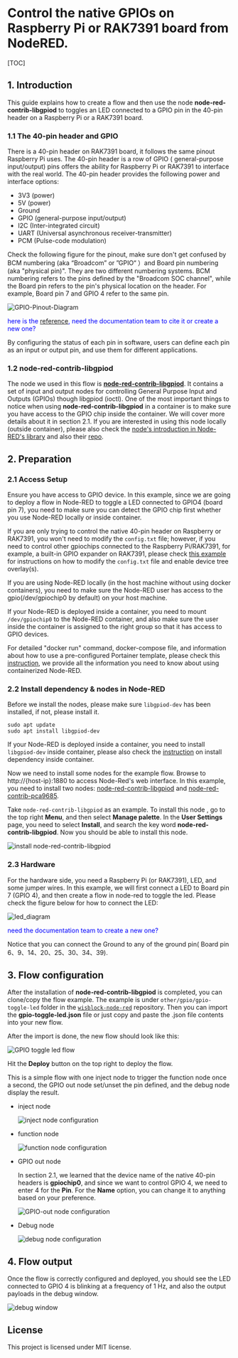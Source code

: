 # Control the native GPIOs on Raspberry Pi or RAK7391 board from NodeRED.

[TOC]

## 1. Introduction

This guide explains how to create a flow and then use the node **node-red-contrib-libgpiod** to toggles an LED connected to a GPIO pin in the 40-pin header on a Raspberry Pi or a RAK7391 board.

### 1.1  The 40-pin header and GPIO

There is a 40-pin header on RAK7391 board, it follows the same pinout Raspberry Pi uses. The 40-pin header is a row of GPIO ( general-purpose input/output) pins offers the ability for Raspberry Pi or RAK7391 to interface with the real world. The 40-pin header provides the following power and interface options: 

* 3V3 (power)
* 5V (power)
* Ground 
* GPIO (general-purpose input/output)
* I2C (Inter-integrated circuit)
* UART (Universal asynchronous receiver-transmitter)
* PCM (Pulse-code modulation)

Check the following figure for the pinout, make sure don't get confused by BCM numbering (aka “Broadcom” or ”GPIO“ ）and Board pin numbering (aka "physical pin)". They are two different numbering systems. BCM numbering refers to the pins defined by the "Broadcom SOC channel", while the Board pin refers to the pin's physical location on the header. For example, Board pin 7 and GPIO 4 refer to the same pin.  

![GPIO-Pinout-Diagram](assets/GPIO-Pinout-Diagram.png)

<span style="color:blue">here is the [reference](https://pinout.xyz/), need the documentation team to cite it or create a new one?</span>

By configuring the status of each pin in software, users can define each pin as an input or output pin, and use them for different applications.

### 1.2 node-red-contrib-libgpiod

The node we used in this flow is **[node-red-contrib-libgpiod](https://flows.nodered.org/node/node-red-contrib-libgpiod)**. It contains a set of input and output nodes for controlling General Purpose Input and Outputs (GPIOs) though libgpiod (ioctl). One of the most important things to notice when using **node-red-contrib-libgpiod** in a container is to make sure you have access to the GPIO chip inside the container. We will cover more details about it in section 2.1. If you are interested in using this node locally (outside container), please also check the [node's introduction in Node-RED's library](https://flows.nodered.org/node/node-red-contrib-libgpiod) and also their [repo](https://github.com/s5z6/node-red-contrib-libgpiod). 

## 2. Preparation

### 2.1 Access Setup

Ensure you have access to GPIO device. In this example, since we are going to deploy a flow in Node-RED to toggle a LED connected to GPIO4 (board pin 7), you need to make sure you can detect the GPIO chip first whether you use Node-RED locally or inside container. 

If you are only trying to control the native 40-pin header on Raspberry or RAK7391, you won't need to modify the `config.txt` file; however, if you need to control other gpiochips connected to the Raspberry Pi/RAK7391, for example, a built-in GPIO expander on RAK7391, please check [this example](https://git.rak-internal.net/product-rd/gateway/wis-developer/rak7391/wisblock-node-red/-/tree/dev/other/libgpiod/libgpiod-blink) for instructions on how to modify the `config.txt` file and enable device tree overlay(s). 

If you are using Node-RED locally (in the host machine without using docker containers), you need to make sure the Node-RED user has access to the gpio(/dev/gpiochip0 by default) on your host machine.

If your Node-RED is deployed inside a container, you need to mount `/dev/gpiochip0` to the Node-RED container, and also make sure the user inside the container is assigned to the right group so that it has access to GPIO devices.

For detailed "docker run" command, docker-compose file, and information about how to use a pre-configured Portainer template, please check this [instruction](https://git.rak-internal.net/product-rd/gateway/wis-developer/rak7391/wisblock-node-red/-/blob/dev/README-Docker/README.md), we provide all the information you need to know about using containerized Node-RED.

### 2.2 Install dependency & nodes in Node-RED

Before we install the nodes, please make sure `libgpiod-dev` has been installed, if not, please install it.

```plaintext
sudo apt update
sudo apt install libgpiod-dev
```

If your Node-RED is deployed inside a container, you need to install `libgpiod-dev` inside container, please also check the [instruction](https://git.rak-internal.net/product-rd/gateway/wis-developer/rak7391/wisblock-node-red/-/blob/dev/README-Docker/README.md) on install dependency inside container.

Now we need to install some nodes for the example flow. Browse to http://{host-ip}:1880 to access Node-Red's web interface. In this example, you need to install two nodes: [node-red-contrib-libgpiod](https://flows.nodered.org/node/node-red-contrib-libgpiod) and [node-red-contrib-pca9685](https://flows.nodered.org/node/node-red-contrib-pca9685).

Take `node-red-contrib-libgpiod` as an example. To install this node , go to the top right **Menu**, and then select **Manage palette**. In the **User Settings** page, you need to select **Install**, and search the key word **node-red-contrib-libgpiod**. Now you should be able to install this node.

![install node-red-contrib-libgpiod](assets/install-node.png)

### 2.3 Hardware  

For the hardware side, you need a Raspberry Pi (or RAK7391), LED, and some jumper wires. In this example, we will first connect a LED to Board pin 7 (GPIO 4), and then create a flow in node-red to toggle the led.  Please check the figure below for how to connect the LED:

![led_diagram](assets/led_diagram.png)

<span style="color:blue">need the documentation team to create a new one?</span>

Notice that you can connect the Ground to any of the ground pin( Board pin 6、9、14、20、25、30、34、39).

## 3. Flow configuration

 After the installation of **node-red-contrib-libgpiod** is completed, you can clone/copy the flow example. The example is under `other/gpio/gpio-toggle-led` folder in the [`wisblock-node-red`](https://git.rak-internal.net/product-rd/gateway/wis-developer/rak7391/wisblock-node-red/-/tree/dev/) repository. Then you can import the  **gpio-toggle-led.json** file or just copy and paste the .json file contents into your new flow.

After the import is done, the new flow should look like this:

![GPIO toggle led flow](assets/flow-example.jpg)

Hit the **Deploy** button on the top right to deploy the flow.

This is a simple flow with one inject node to trigger the function node once a second, the GPIO out node set/unset the pin defined, and the debug node display the result. 

* inject node

  ![inject node configuration](assets/inject-node.png)

* function node

  ![function node configuration](assets/function-node.png)

* GPIO out node

  In section 2.1, we learned that the device name of the native 40-pin headers is **gpiochip0**, and since we want to control GPIO 4, we need to enter 4 for the **Pin**. For the **Name** option, you can change it to anything based on your preference.

  ![GPIO-out node configuration](assets/GPIO-out-node.png)

* Debug node

  ![debug node configuration](assets/debug-node.png)



## 4. Flow output

Once the flow is correctly configured and deployed, you should see the LED connected to GPIO 4 is blinking at a frequency of 1 Hz, and also the output payloads in the debug window.

![debug window](assets/debug-window.png)



## License

This project is licensed under MIT license.
